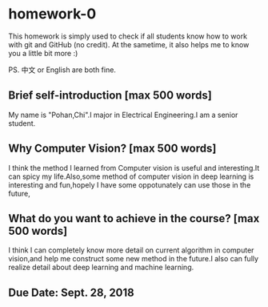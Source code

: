# homework-0
This homework is simply used to check if all students know how to work with git and GitHub (no credit).
At the sametime, it also helps me to know you a little bit more :)

PS. 中文 or English are both fine.

## Brief self-introduction [max 500 words]
My name is "Pohan,Chi".I major in Electrical Engineering.I am a senior student.
## Why Computer Vision? [max 500 words]
I think the method I learned from Computer vision is useful and interesting.It can spicy my life.Also,some method of computer vision in deep learning is interesting and fun,hopely I have some oppotunately can use those in the future,
## What do you want to achieve in the course? [max 500 words]
I think I can completely know more detail on current algorithm in computer vision,and help me construct some new method in the future.I also can fully realize detail about deep learning and machine learning.
## Due Date: Sept. 28, 2018
